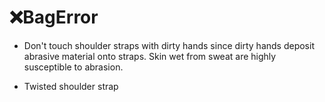 # ❌<move>BagError</move>

- Don't touch shoulder straps with dirty hands since dirty hands deposit abrasive material onto straps. Skin wet from sweat are highly susceptible to abrasion.

- Twisted shoulder strap
